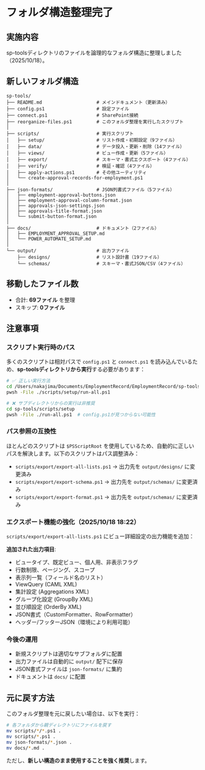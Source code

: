 # フォルダ構造整理完了

## 実施内容

sp-toolsディレクトリのファイルを論理的なフォルダ構造に整理しました（2025/10/18）。

## 新しいフォルダ構造

```
sp-tools/
├── README.md                    # メインドキュメント（更新済み）
├── config.ps1                   # 設定ファイル
├── connect.ps1                  # SharePoint接続
├── reorganize-files.ps1         # このフォルダ整理を実行したスクリプト
│
├── scripts/                     # 実行スクリプト
│   ├── setup/                   # リスト作成・初期設定（9ファイル）
│   ├── data/                    # データ投入・更新・削除（14ファイル）
│   ├── views/                   # ビュー作成・更新（5ファイル）
│   ├── export/                  # スキーマ・書式エクスポート（4ファイル）
│   ├── verify/                  # 検証・確認（4ファイル）
│   ├── apply-actions.ps1        # その他ユーティリティ
│   └── create-approval-records-for-employment.ps1
│
├── json-formats/                # JSON列書式ファイル（5ファイル）
│   ├── employment-approval-buttons.json
│   ├── employment-approval-column-format.json
│   ├── approvals-json-settings.json
│   ├── approvals-title-format.json
│   └── submit-button-format.json
│
├── docs/                        # ドキュメント（2ファイル）
│   ├── EMPLOYMENT_APPROVAL_SETUP.md
│   └── POWER_AUTOMATE_SETUP.md
│
└── output/                      # 出力ファイル
    ├── designs/                 # リスト設計書（19ファイル）
    └── schemas/                 # スキーマ・書式JSON/CSV（4ファイル）
```

## 移動したファイル数

- 合計: **69ファイル** を整理
- スキップ: **0ファイル**

## 注意事項

### スクリプト実行時のパス

多くのスクリプトは相対パスで `config.ps1` と `connect.ps1` を読み込んでいるため、**sp-toolsディレクトリから実行**する必要があります：

```bash
# ✅ 正しい実行方法
cd /Users/nakajima/Documents/EmploymentRecord/EmploymentRecord/sp-tools
pwsh -File ./scripts/setup/run-all.ps1

# ❌ サブディレクトリからの実行は非推奨
cd sp-tools/scripts/setup
pwsh -File ./run-all.ps1  # config.ps1が見つからない可能性
```

### パス参照の互換性

ほとんどのスクリプトは `$PSScriptRoot` を使用しているため、自動的に正しいパスを解決します。以下のスクリプトはパス調整済み：

- `scripts/export/export-all-lists.ps1` → 出力先を `output/designs/` に変更済み
- `scripts/export/export-schema.ps1` → 出力先を `output/schemas/` に変更済み
- `scripts/export/export-format.ps1` → 出力先を `output/schemas/` に変更済み

### エクスポート機能の強化（2025/10/18 18:22）

`scripts/export/export-all-lists.ps1` にビュー詳細設定の出力機能を追加：

**追加された出力項目**:
- ビュータイプ、既定ビュー、個人用、非表示フラグ
- 行数制限、ページング、スコープ
- 表示列一覧（フィールド名のリスト）
- ViewQuery (CAML XML)
- 集計設定 (Aggregations XML)
- グループ化設定 (GroupBy XML)
- 並び順設定 (OrderBy XML)
- JSON書式（CustomFormatter、RowFormatter）
- ヘッダー/フッターJSON（環境により利用可能）

### 今後の運用

- 新規スクリプトは適切なサブフォルダに配置
- 出力ファイルは自動的に `output/` 配下に保存
- JSON書式ファイルは `json-formats/` に集約
- ドキュメントは `docs/` に配置

## 元に戻す方法

このフォルダ整理を元に戻したい場合は、以下を実行：

```bash
# 各フォルダから親ディレクトリにファイルを戻す
mv scripts/*/*.ps1 .
mv scripts/*.ps1 .
mv json-formats/*.json .
mv docs/*.md .
```

ただし、**新しい構造のまま使用することを強く推奨**します。
